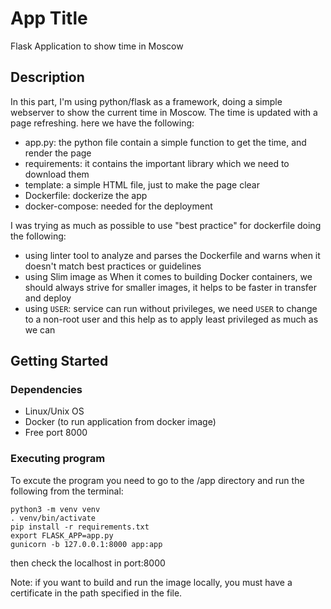 # App Title

Flask Application to show time in Moscow

## Description

In this part, I'm using python/flask as a framework, doing a simple webserver to show the current time in Moscow. The time is updated with a page refreshing.
here we have the following:
* app.py: the python file contain a simple function to get the time, and render the page
* requirements: it contains the important library which we need to download them
* template: a simple HTML file, just to make the page clear
* Dockerfile: dockerize the app
* docker-compose: needed for the deployment

I was trying as much as possible to use "best practice" for dockerfile doing the following:
* using linter tool to analyze and parses the Dockerfile and warns when it doesn't match best practices or guidelines
* using Slim image as When it comes to building Docker containers, we should always strive for smaller images, it helps to be faster in transfer and deploy
* using ```USER```: service can run without privileges, we need ```USER``` to change to a non-root user and this help as to apply least privileged as much as we can

## Getting Started

### Dependencies

* Linux/Unix OS
* Docker (to run application from docker image)
* Free port 8000

### Executing program
To excute the program you need to go to the  /app directory and run the following from the terminal:

```
python3 -m venv venv
. venv/bin/activate
pip install -r requirements.txt
export FLASK_APP=app.py
gunicorn -b 127.0.0.1:8000 app:app
```

then check the localhost in port:8000

Note: if you want to build and run the image locally, you must have a certificate in the path specified in the file.
